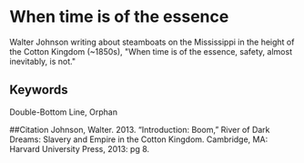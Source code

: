 # When time is of the essence

Walter Johnson writing about steamboats on the Mississippi in the height of the Cotton Kingdom (~1850s), 
"When time is of the essence, safety, almost inevitably, is not."

## Keywords
Double-Bottom Line, Orphan

##Citation
Johnson, Walter. 2013. “Introduction: Boom,” River of Dark Dreams: Slavery and Empire in the Cotton Kingdom. Cambridge, MA: Harvard University Press, 2013: pg 8. 
